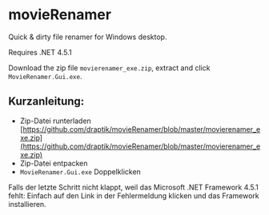 movieRenamer
============

Quick & dirty file renamer for Windows desktop.

Requires .NET 4.5.1

Download the zip file `movierenamer_exe.zip`, extract and click `MovieRenamer.Gui.exe`.

Kurzanleitung:
--------------

- Zip-Datei runterladen [https://github.com/draptik/movieRenamer/blob/master/movierenamer_exe.zip](https://github.com/draptik/movieRenamer/blob/master/movierenamer_exe.zip)
- Zip-Datei entpacken
- `MovieRenamer.Gui.exe` Doppelklicken
 
Falls der letzte Schritt nicht klappt, weil das Microsoft .NET Framework 4.5.1 fehlt: Einfach auf den Link in der Fehlermeldung klicken und das Framework installieren.

